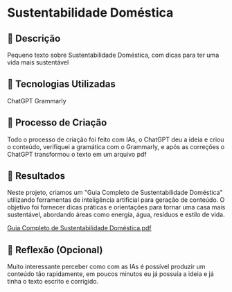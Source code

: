 # Sustentabilidade Doméstica

## 📒 Descrição
Pequeno texto sobre Sustentabilidade Doméstica, com dicas para ter uma vida mais sustentável

## 🤖 Tecnologias Utilizadas
ChatGPT
Grammarly

## 🧐 Processo de Criação
Todo o processo de criação foi feito com IAs, o ChatGPT deu a ideia e criou o conteúdo, verifiquei a gramática com o Grammarly, e após as correções o ChatGPT transformou o texto em um arquivo pdf

## 🚀 Resultados
Neste projeto, criamos um "Guia Completo de Sustentabilidade Doméstica" utilizando ferramentas de inteligência artificial para geração de conteúdo. O objetivo foi fornecer dicas práticas e orientações para tornar uma casa mais sustentável, abordando áreas como energia, água, resíduos e estilo de vida.

[Guia Completo de Sustentabilidade Doméstica.pdf](https://github.com/gpiovezan/fake-or-natty/blob/main/Sustentabilidade%20Dom%C3%A9stica.pdf)

## 💭 Reflexão (Opcional)
Muito interessante perceber como com as IAs é possível produzir um conteúdo tão rapidamente, em poucos minutos eu já possuía a ideia e já tinha o texto escrito e corrigido. 
